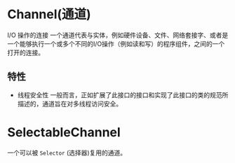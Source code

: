# Channel(通道)
I/O 操作的连接
一个通道代表与实体，例如硬件设备、文件、网络套接字、或者是一个能够执行一个或多个不同的I/O操作（例如读和写）的程序组件，之间的一个打开的连接。
## 特性
- 线程安全性
一般而言，正如扩展了此接口的接口和实现了此接口的类的规范所描述的，通道旨在对多线程访问安全。
# SelectableChannel
一个可以被 `Selector` (选择器)复用的通道。
